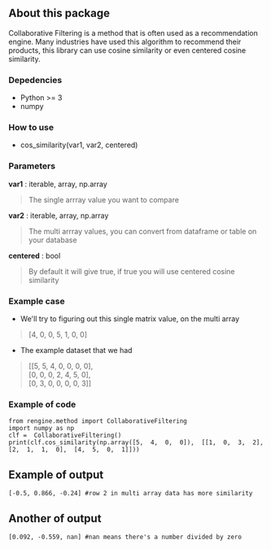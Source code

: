 ## About this package

Collaborative Filtering is a method that is often used as a recommendation engine. Many industries have used this algorithm to recommend their products, this library can use cosine similarity or even centered cosine similarity.

### Depedencies
* Python >= 3
* numpy

### How to use
* cos_similarity(var1, var2, centered)

### Parameters
**var1** : iterable, array, np.array

> The single arrray value you want to compare

**var2** : iterable, array, np.array

> The multi arrray values, you can convert from dataframe or table on your database

**centered** : bool

> By default it will give true, if true you will use centered cosine similarity
### Example case
* We'll try to figuring out this single matrix value, on the multi array
> [4,  0,  0,  5,  1,  0,  0]
* The example dataset that we had
> [[5,  5,  4,  0,  0,  0,  0],  
    [0,  0,  0,  2,  4,  5,  0],  
    [0,  3,  0,  0,  0,  0,  3]]
### Example of code
```
from rengine.method import CollaborativeFiltering
import numpy as np
clf =  CollaborativeFiltering()
print(clf.cos_similarity(np.array([5,  4,  0,  0]),  [[1,  0,  3,  2],  [2,  1,  1,  0],  [4,  5,  0,  1]]))
```

## Example of output
```
[-0.5, 0.866, -0.24] #row 2 in multi array data has more similarity
```

## Another of output
```
[0.092, -0.559, nan] #nan means there's a number divided by zero
```